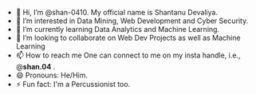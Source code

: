 - 👋 Hi, I’m @shan-0410. My official name is Shantanu Devaliya.
- 👀 I’m interested in Data Mining, Web Development and Cyber Security.
- 🌱 I’m currently learning Data Analytics and Machine Learning.
- 💞️ I’m looking to collaborate on Web Dev Projects as well as Machine Learning
- 📫 How to reach me One can connect to me on my insta handle, i.e., @__shan.04__ .
- 😄 Pronouns: He/Him.
- ⚡ Fun fact: I'm a Percussionist too. 

<!---
shan-0410/shan-0410 is a ✨ special ✨ repository because its `README.md` (this file) appears on your GitHub profile.
You can click the Preview link to take a look at your changes.
--->
